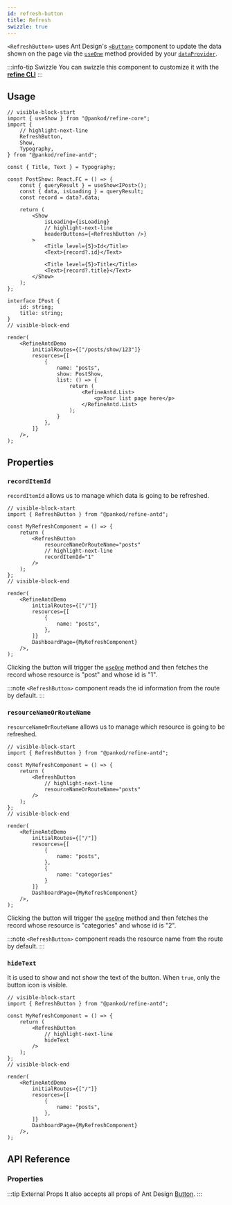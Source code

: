 ```yaml
---
id: refresh-button
title: Refresh
swizzle: true
---
```



`<RefreshButton>` uses Ant Design's [`<Button>`](https://ant.design/components/button/) component to update the data shown on the page via the [`useOne`](/api-reference/core/hooks/data/useOne.md) method provided by your [`dataProvider`](/api-reference/core/providers/data-provider.md).

:::info-tip Swizzle
You can swizzle this component to customize it with the [**refine CLI**](/docs/packages/documentation/cli)
:::

## Usage

```tsx live
// visible-block-start
import { useShow } from "@pankod/refine-core";
import {
    // highlight-next-line
    RefreshButton,
    Show,
    Typography,
} from "@pankod/refine-antd";

const { Title, Text } = Typography;

const PostShow: React.FC = () => {
    const { queryResult } = useShow<IPost>();
    const { data, isLoading } = queryResult;
    const record = data?.data;

    return (
        <Show
            isLoading={isLoading}
            // highlight-next-line
            headerButtons={<RefreshButton />}
        >
            <Title level={5}>Id</Title>
            <Text>{record?.id}</Text>

            <Title level={5}>Title</Title>
            <Text>{record?.title}</Text>
        </Show>
    );
};

interface IPost {
    id: string;
    title: string;
}
// visible-block-end

render(
    <RefineAntdDemo
        initialRoutes={["/posts/show/123"]}
        resources={[
            {
                name: "posts",
                show: PostShow,
                list: () => {
                    return (
                        <RefineAntd.List>
                            <p>Your list page here</p>
                        </RefineAntd.List>
                    );
                }
            },
        ]}
    />,
);
```

## Properties

### `recordItemId`

`recordItemId` allows us to manage which data is going to be refreshed.

```tsx live disableScroll previewHeight=120px
// visible-block-start
import { RefreshButton } from "@pankod/refine-antd";

const MyRefreshComponent = () => {
    return (
        <RefreshButton
            resourceNameOrRouteName="posts" 
            // highlight-next-line
            recordItemId="1"
        />
    );
};
// visible-block-end

render(
    <RefineAntdDemo
        initialRoutes={["/"]}
        resources={[
            {
                name: "posts",
            },
        ]}
        DashboardPage={MyRefreshComponent}
    />,
);
```

Clicking the button will trigger the [`useOne`](/api-reference/core/hooks/data/useOne.md) method and then fetches the record whose resource is "post" and whose id is "1".

:::note
`<RefreshButton>` component reads the id information from the route by default.
:::

### `resourceNameOrRouteName`

`resourceNameOrRouteName` allows us to manage which resource is going to be refreshed.

```tsx live disableScroll previewHeight=120px
// visible-block-start
import { RefreshButton } from "@pankod/refine-antd";

const MyRefreshComponent = () => {
    return (
        <RefreshButton
            // highlight-next-line
            resourceNameOrRouteName="posts" 
        />
    );
};
// visible-block-end

render(
    <RefineAntdDemo
        initialRoutes={["/"]}
        resources={[
            {
                name: "posts",
            },
            {
                name: "categories"
            }
        ]}
        DashboardPage={MyRefreshComponent}
    />,
);
```

Clicking the button will trigger the [`useOne`](/api-reference/core/hooks/data/useOne.md) method and then fetches the record whose resource is "categories" and whose id is "2".

:::note
`<RefreshButton>` component reads the resource name from the route by default.
:::

### `hideText`

It is used to show and not show the text of the button. When `true`, only the button icon is visible.

```tsx live disableScroll previewHeight=120px
// visible-block-start
import { RefreshButton } from "@pankod/refine-antd";

const MyRefreshComponent = () => {
    return (
        <RefreshButton
            // highlight-next-line
            hideText
        />
    );
};
// visible-block-end

render(
    <RefineAntdDemo
        initialRoutes={["/"]}
        resources={[
            {
                name: "posts",
            },
        ]}
        DashboardPage={MyRefreshComponent}
    />,
);
```

## API Reference

### Properties

<PropsTable module="@pankod/refine-antd/RefreshButton" />

:::tip External Props
It also accepts all props of Ant Design [Button](https://ant.design/components/button/#API).
:::